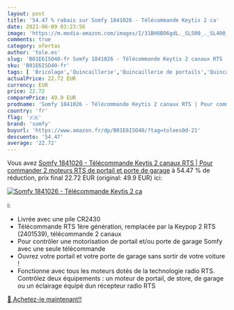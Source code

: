 ```yaml
---
layout: post
title: '54.47 % rabais sur Somfy 1841026 - Télécommande Keytis 2 ca'
date: 2021-06-09 03:23:56
image: 'https://m.media-amazon.com/images/I/31BHUBO6gdL._SL500_._SL400_.jpg'
comments: true
category: ofertas
author: 'tole.es'
slug: 'B01E6ISO40-fr Somfy 1841026 - Télécommande Keytis 2 canaux RTS | Pour...'
sku: 'B01E6ISO40-fr'
tags: [ 'Bricolage','Quincaillerie','Quincaillerie de portails','Quincaillerie de portes de garage','somfy', ]
actualPrice: 22.72 EUR
currency: EUR
price: 22.72
comparePrice: 49.9 EUR
prodname: 'Somfy 1841026 - Télécommande Keytis 2 canaux RTS | Pour commander 2 moteurs RTS de portail et porte de garage'
country: 'fr'
flag: '🇫🇷'
brand: 'somfy'
buyurl: 'https://www.amazon.fr/dp/B01E6ISO40/?tag=tolees0d-21'
descuento: '54.47'
average: '22.72'
---
```


Vous avez [Somfy 1841026 - Télécommande Keytis 2 canaux RTS | Pour commander 2 moteurs RTS de portail et porte de garage](https://www.amazon.fr/dp/B01E6ISO40/?tag=tolees0d-21)  à  54.47 % de réduction, prix final  22.72 EUR (original: 49.9 EUR) ici:

[![Somfy 1841026 - Télécommande Keytis 2 ca](https://m.media-amazon.com/images/I/31BHUBO6gdL._SL500_._SL400_.jpg)](https://www.amazon.fr/dp/B01E6ISO40/?tag=tolees0d-21)

ℹ️:

- Livrée avec une pile CR2430
- Télécommande RTS 1ère génération, remplacée par la Keypop 2 RTS (2401539), télécommande 2 canaux
- Pour contrôler une motorisation de portail et/ou porte de garage Somfy avec une seule télécommande
- Ouvrez votre portail et votre porte de garage sans sortir de votre voiture !
- Fonctionne avec tous les moteurs dotés de la technologie radio RTS. Contrôlez deux équipements : un moteur de portail, de store, de garage ou un éclairage équipé dun récepteur radio RTS

[🛒 Achetez-le maintenant!!](https://www.amazon.fr/dp/B01E6ISO40/?tag=tolees0d-21)

